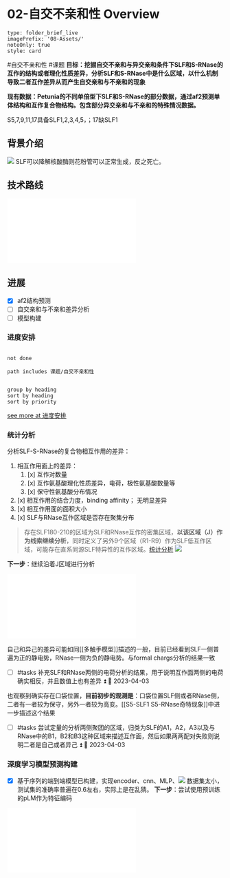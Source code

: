 # 02-自交不亲和性 Overview
```ccard
type: folder_brief_live
imagePrefix: '08-Assets/'
noteOnly: true
style: card
```
#自交不亲和性 #课题
**目标：挖掘自交不亲和与异交亲和条件下SLF和S-RNase的互作的结构或者理化性质差异，分析SLF和S-RNase中是什么区域，以什么机制导致二者互作差异从而产生自交亲和与不亲和的现象**

**现有数据：Petunia的不同单倍型下SLF和S-RNase的部分数据，通过af2预测单体结构和互作复合物结构。包含部分异交亲和与不亲和的特殊情况数据。**

S5,7,9,11,17具备SLF1,2,3,4,5，；17缺SLF1



## 背景介绍

![](https://tf-picture-bed-1259792641.cos.ap-beijing.myqcloud.com/20230308160222.png)
SLF可以降解核酸酶则花粉管可以正常生成，反之死亡。

## 技术路线
![自交不亲和性流程.excalidraw|800x400](自交不亲和性流程.excalidraw.md)



## 进展

- [x] af2结构预测 
- [ ] 自交亲和与不亲和差异分析
- [ ] 模型构建

### 进度安排
```tasks

not done

path includes 课题/自交不亲和性


group by heading
sort by heading
sort by priority

```

[see more at 进度安排](自交不亲和性进度安排.md)

### 统计分析

分析SLF-S-RNase的复合物相互作用的差异：
1. 相互作用面上的差异：
	1. [x] 互作对数量
	2. [x] 互作氨基酸理化性质差异，电荷，极性氨基酸数量等
	3. [x] 保守性氨基酸分布情况
2. [x] 相互作用的结合力度，binding affinity； 无明显差异
3. [x] 相互作用面的面积大小
4. [x] SLF与RNase互作区域是否存在聚集分布
>存在SLF180-210的区域为SLF和RNase互作的密集区域，**以该区域（J）作为线索继续分析**，同时定义了另外9个区域（R1-R9）作为SLF低互作区域，可能存在直系同源SLF特异性的互作区域。[统计分析](#统计分析)
![](https://tf-picture-bed-1259792641.cos.ap-beijing.myqcloud.com/20230308155843.png)

**下一步**：继续沿着J区域进行分析


![自交不亲和性统计分析](自交不亲和性统计分析.md)

自己和异己的差异可能如同[[多触手模型]]描述的一般，目前已经看到SLF一侧普遍为正的静电势，RNase一侧为负的静电势。与formal chargs分析的结果一致

- [ ] #tasks 补充SLF和RNase两侧的电荷分析的结果，用于说明互作面两侧的电荷确实相反，并且数值上也有差异 ⏫ 🛫 2023-04-03

也观察到确实存在口袋位置，**目前初步的观测是**：口袋位置SLF侧或者RNase侧，二者有一者较为保守，另外一者较为高变。[[S5-SLF1 S5-RNase奇特现象]]中进一步描述这个结果 
- [ ] #tasks 尝试定量的分析两侧聚团的区域，归类为SLF的A1，A2，A3以及与RNase中的B1，B2和B3这种区域来描述互作面，然后如果两两配对失败则说明二者是自己或者异己 ⏫ 🛫 2023-04-03


### 深度学习模型预测构建

- [x] 基于序列的端到端模型已构建，实现encoder、cnn、MLP、![](https://tf-picture-bed-1259792641.cos.ap-beijing.myqcloud.com/20230308154944.png)
数据集太小，测试集的准确率普遍在0.6左右，实际上是在乱猜。
**下一步**：尝试使用预训练的pLM作为特征编码



![基于机器学习的自交不亲和性分析](基于机器学习的自交不亲和性分析.md)

